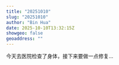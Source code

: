 ```yaml
---
title: "20251010"
slug: "20251010"
author: "Bin Hua"
date: 2025-10-10T13:32:15Z
showgeo: false
geoaddress: ""
---
```


今天去医院检查了身体，接下来要做一点修复...